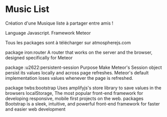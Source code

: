 # Music List

Création d'une Musique liste à partager entre amis !

Language Javascript.
Framework Meteor

Tous les packages sont à télécharger sur atmospherejs.com

package iron:router A router that works on the server and the browser, designed specifically for Meteor 

package :u2622:persistent-session
Purpose
Make Meteor's Session object persist its values locally and across page
refreshes. Meteor's default implementation loses values whenever the page is
refreshed.

package twbs:bootstrap
Uses amplifyjs's store library to save
values in the browsers localStorage,
The most popular front-end framework for developing responsive, mobile first projects on the web.
packages Bootstrap is a sleek, intuitive, and powerful front-end framework for faster and easier web development